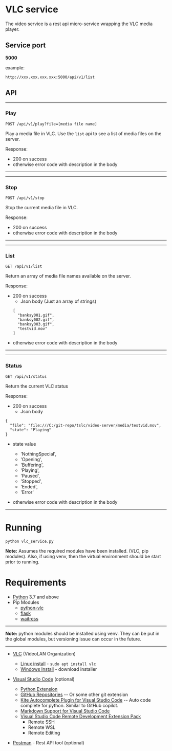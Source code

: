 # VLC service
The video service is a rest api micro-service wrapping the VLC media player.

## Service port
**5000**

example:
```
http://xxx.xxx.xxx.xxx:5000/api/v1/list
```
## API
___
### Play
`POST /api/v1/play?file=[media file name]`

Play a media file in VLC. Use the `list` api to see a list of media files on the server.

Response:
* 200 on success
* otherwise error code with description in the body
___

___
### Stop
`POST /api/v1/stop`

Stop the current media file in VLC.

Response:
* 200 on success
* otherwise error code with description in the body
___

___
### List
`GET /api/v1/list`

Return an array of media file names available on the server.

Response:
* 200 on success
  * Json body (Just an array of strings)
  ```
  [
    "banksy001.gif",
    "banksy002.gif",
    "banksy003.gif",
    "testvid.mov"
  ]
  ```
* otherwise error code with description in the body
___

___
### Status
`GET /api/v1/status`

Return the current VLC status

Response:
* 200 on success
  * Json body
```
{
  "file": "file:///C:/git-repo/tslc/video-server/media/testvid.mov",
  "state": "Playing"
}  
```

  * state value
    * 'NothingSpecial',
    * 'Opening',
    * 'Buffering',
    * 'Playing',
    * 'Paused',
    * 'Stopped',
    * 'Ended',
    * 'Error'

* otherwise error code with description in the body
___


# Running
```
python vlc_service.py
```
**Note:** Assumes the required modules have been installed. (VLC, pip modules).  Also, if using venv, then the virtual environment should be start prior to running.


# Requirements
* [Python](https://www.python.org/downloads/) 3.7 and above
* Pip Modules
	* [python-vlc](https://pypi.org/project/python-vlc/)
	* [flask](https://pypi.org/project/Flask/)
	* [waitress](https://pypi.org/project/waitress/)

___
  **Note:** python modules should be installed using venv.  They can be put in the global modules, but versioning issue can occur in the future.
___
* [VLC](https://www.videolan.org/) (VideoLAN Organization)
  * [Linux install](https://www.videolan.org/vlc/download-debian.html) -  `sudo apt install vlc` 
  * [Windows Install](https://www.videolan.org/vlc/download-windows.html) - download installer

* [Visual Studio Code](https://code.visualstudio.com/) (optional)
  * [Python Extension](https://marketplace.visualstudio.com/items?itemName=ms-python.python)
  * [GitHub Repositories](https://marketplace.visualstudio.com/items?itemName=GitHub.remotehub) -- Or some other git extension
  * [Kite Autocomplete Plugin for Visual Studio Code](https://marketplace.visualstudio.com/items?itemName=kiteco.kite) -- Auto code complete for python.  Similar to GitHub copilot.
  * [Markdown Support for Visual Studio Code](https://marketplace.visualstudio.com/items?itemName=yzhang.markdown-all-in-one)
  * [Visual Studio Code Remote Development Extension Pack](https://marketplace.visualstudio.com/items?itemName=ms-vscode-remote.vscode-remote-extensionpack)
    * Remote SSH
    * Remote WSL
    * Remote Editing
* [Postman](https://www.postman.com/) - Rest API tool (optional)
	
